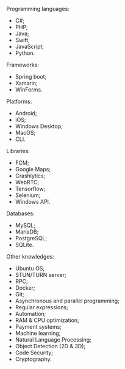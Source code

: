 Programming languages:
- C#;
- PHP;
- Java;
- Swift;
- JavaScript;
- Python.

Frameworks:
- Spring boot;
- Xamarin;
- WinForms.

Platforms:
- Android;
- iOS;
- Windows Desktop;
- MacOS;
- CLI.

Libraries:
- FCM;
- Google Maps;
- Crashlytics;
- WebRTC;
- Tensorflow;
- Selenium;
- Windows API.

Databases:
- MySQL;
- MariaDB;
- PostgreSQL;
- SQLite.

Other knowledges:
- Ubuntu OS;
- STUN/TURN server;
- RPC;
- Docker;
- Git;
- Asynchronous and parallel programming;
- Regular expressions;
- Automation;
- RAM & CPU optimization;
- Payment systems;
- Machine learning;
- Natural Language Processing;
- Object Detection (2D & 3D);
- Code Security;
- Cryptography.
